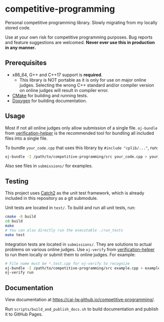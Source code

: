 # competitive-programming
Personal competitive programming library. Slowly migrating from my locally stored code.

Use at your own risk for competitive programming purposes. Bug reports and feature suggestions are welcomed.
**Never ever use this in production in any manner.**

## Prerequisites
* x86_64, G++ and C++17 support is **required**.
  * This library is NOT portable as it is only for use on major online judges.
    Selecting the wrong C++ standard and/or compiler version on online judges will result in compiler error.
* [CMake](https://cmake.org/) for building and running tests.
* [Doxygen](https://www.doxygen.nl/) for building documentation.

## Usage
Most if not all online judges only allow submission of a single file.
`oj-bundle` from [verification-helper](https://github.com/online-judge-tools/verification-helper)
is the recommended tool for bundling all included files into a single file.

To bundle `your_code.cpp` that uses this library by `#include "cplib/..."`, run:
```sh
oj-bundle -I /path/to/competitive-programming/src your_code.cpp > your_code.bundle.cpp
```

Also see files in `submissions/` for examples.

## Testing
This project uses [Catch2](https://github.com/catchorg/Catch2/tree/v2.x) as the unit test framework, which is already
included in this repository as a git submodule. 

Unit tests are located in `test/`. To build and run all unit tests, run:
```sh
cmake -B build
cd build
make
# You can also directly run the executable ./run_tests
make test
```

Integration tests are located in `submissions/`. They are solutions to actual problems on various online judges.
Use `oj-verify` from [verification-helper](https://github.com/online-judge-tools/verification-helper) to run them
locally or submit them to online judges. For example:
```sh
# File name must be *.test.cpp for oj-verify to recognize
oj-bundle -I /path/to/competitive-programming/src example.cpp > example.test.cpp
oj-verify run
```

## Documentation
View documentation at https://cai-lw.github.io/competitive-programming/.

Run `scripts/build_and_publish_docs.sh` to build documentation and publish it to GitHub Pages.